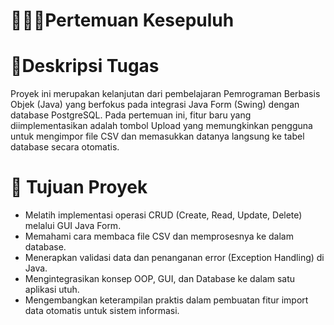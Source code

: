 # 👩🏻‍🏫Pertemuan Kesepuluh

# 📖Deskripsi Tugas
Proyek ini merupakan kelanjutan dari pembelajaran Pemrograman Berbasis Objek (Java) yang berfokus pada integrasi Java Form (Swing) dengan database PostgreSQL.
Pada pertemuan ini, fitur baru yang diimplementasikan adalah tombol Upload yang memungkinkan pengguna untuk mengimpor file CSV dan memasukkan datanya langsung ke tabel database secara otomatis.

# 🧱 Tujuan Proyek
- Melatih implementasi operasi CRUD (Create, Read, Update, Delete) melalui GUI Java Form.
- Memahami cara membaca file CSV dan memprosesnya ke dalam database.
- Menerapkan validasi data dan penanganan error (Exception Handling) di Java.
- Mengintegrasikan konsep OOP, GUI, dan Database ke dalam satu aplikasi utuh.
- Mengembangkan keterampilan praktis dalam pembuatan fitur import data otomatis untuk sistem informasi.
